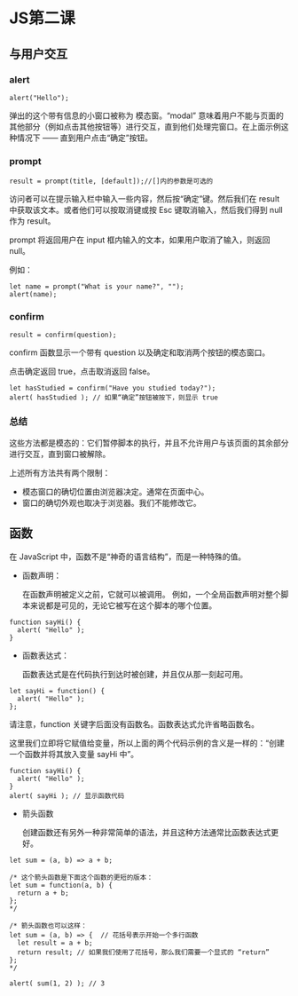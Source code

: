 # JS第二课

## 与用户交互

### alert
```
alert("Hello");
```
弹出的这个带有信息的小窗口被称为 模态窗。“modal” 意味着用户不能与页面的其他部分（例如点击其他按钮等）进行交互，直到他们处理完窗口。在上面示例这种情况下 —— 直到用户点击“确定”按钮。

### prompt
```
result = prompt(title, [default]);//[]内的参数是可选的
```
访问者可以在提示输入栏中输入一些内容，然后按“确定”键。然后我们在 result 中获取该文本。或者他们可以按取消键或按 Esc 键取消输入，然后我们得到 null 作为 result。

prompt 将返回用户在 input 框内输入的文本，如果用户取消了输入，则返回 null。

例如：
```
let name = prompt("What is your name?", "");
alert(name);
```
### confirm
```
result = confirm(question);
```
confirm 函数显示一个带有 question 以及确定和取消两个按钮的模态窗口。

点击确定返回 true，点击取消返回 false。
```
let hasStudied = confirm("Have you studied today?");
alert( hasStudied ); // 如果“确定”按钮被按下，则显示 true
```

### 总结
这些方法都是模态的：它们暂停脚本的执行，并且不允许用户与该页面的其余部分进行交互，直到窗口被解除。

上述所有方法共有两个限制：

* 模态窗口的确切位置由浏览器决定。通常在页面中心。
* 窗口的确切外观也取决于浏览器。我们不能修改它。

## 函数
在 JavaScript 中，函数不是“神奇的语言结构”，而是一种特殊的值。

* 函数声明：

    在函数声明被定义之前，它就可以被调用。
    例如，一个全局函数声明对整个脚本来说都是可见的，无论它被写在这个脚本的哪个位置。
```
function sayHi() {
  alert( "Hello" );
}
```
* 函数表达式：

    函数表达式是在代码执行到达时被创建，并且仅从那一刻起可用。
```
let sayHi = function() {
  alert( "Hello" );
};
```
请注意，function 关键字后面没有函数名。函数表达式允许省略函数名。

这里我们立即将它赋值给变量，所以上面的两个代码示例的含义是一样的：“创建一个函数并将其放入变量 sayHi 中”。
```
function sayHi() {
  alert( "Hello" );
}
alert( sayHi ); // 显示函数代码
```

* 箭头函数
  
    创建函数还有另外一种非常简单的语法，并且这种方法通常比函数表达式更好。
  
```
let sum = (a, b) => a + b;

/* 这个箭头函数是下面这个函数的更短的版本：
let sum = function(a, b) {
  return a + b;
};
*/

/* 箭头函数也可以这样：
let sum = (a, b) => {  // 花括号表示开始一个多行函数
  let result = a + b;
  return result; // 如果我们使用了花括号，那么我们需要一个显式的 “return”
};
*/

alert( sum(1, 2) ); // 3
```